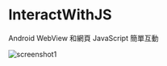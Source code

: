 # InteractWithJS
Android WebView 和網頁 JavaScript 簡單互動

![screenshot1](https://user-images.githubusercontent.com/1331862/35819131-cb7b8b7a-0adc-11e8-9374-dd7d0befa66e.png)

